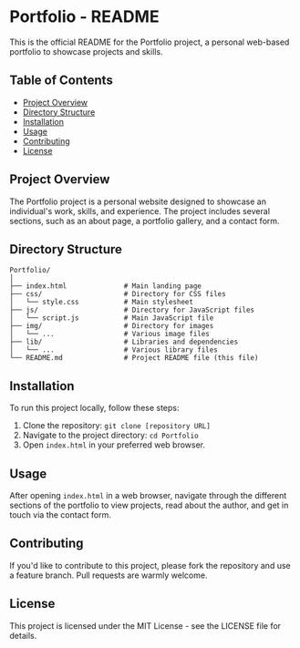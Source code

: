 # Portfolio - README

This is the official README for the Portfolio project, a personal web-based portfolio to showcase projects and skills.

## Table of Contents
- [Project Overview](#project-overview)
- [Directory Structure](#directory-structure)
- [Installation](#installation)
- [Usage](#usage)
- [Contributing](#contributing)
- [License](#license)

## Project Overview

The Portfolio project is a personal website designed to showcase an individual's work, skills, and experience. The project includes several sections, such as an about page, a portfolio gallery, and a contact form.

## Directory Structure

```
Portfolio/
│
├── index.html              # Main landing page
├── css/                    # Directory for CSS files
│   └── style.css           # Main stylesheet
├── js/                     # Directory for JavaScript files
│   └── script.js           # Main JavaScript file
├── img/                    # Directory for images
│   └── ...                 # Various image files
├── lib/                    # Libraries and dependencies
│   └── ...                 # Various library files
└── README.md               # Project README file (this file)
```

## Installation

To run this project locally, follow these steps:

1. Clone the repository: `git clone [repository URL]`
2. Navigate to the project directory: `cd Portfolio`
3. Open `index.html` in your preferred web browser.

## Usage

After opening `index.html` in a web browser, navigate through the different sections of the portfolio to view projects, read about the author, and get in touch via the contact form.

## Contributing

If you'd like to contribute to this project, please fork the repository and use a feature branch. Pull requests are warmly welcome.

## License

This project is licensed under the MIT License - see the LICENSE file for details.
